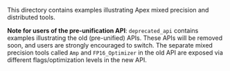 This directory contains examples illustrating Apex mixed precision and distributed tools.

**Note for users of the pre-unification API**:
`deprecated_api` contains examples illustrating the old (pre-unified) APIs. These APIs will be removed soon, and users are strongly encouraged to switch. The separate mixed precision tools called `Amp` and `FP16_Optimizer` in the old API are exposed via different flags/optimization levels in the new API.
